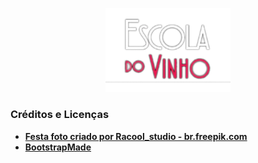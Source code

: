 <p align="center"><img src="./public/site/assets/img/escolaDoVinho.png" width="200" style="background: black;"></p>

### Créditos e Licenças

- **[Festa foto criado por Racool_studio - br.freepik.com](https://br.freepik.com/fotos/festa)**
- **[BootstrapMade](https://bootstrapmade.com/free-html-bootstrap-template-my-resume/)**

